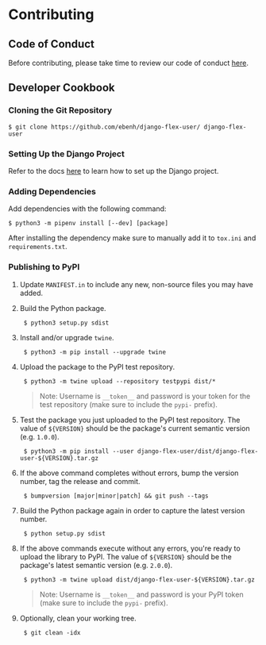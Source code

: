 # Contributing

## Code of Conduct

Before contributing, please take time to review our code of conduct [here](CODE_OF_CONDUCT.md).

## Developer Cookbook

### Cloning the Git Repository

    $ git clone https://github.com/ebenh/django-flex-user/ django-flex-user

### Setting Up the Django Project

Refer to the
docs [here](https://django-flex-user.readthedocs.io/en/latest/reference_project.html#running-the-reference-project-locally)
to learn how to set up the Django project.

### Adding Dependencies

Add dependencies with the following command:

    $ python3 -m pipenv install [--dev] [package]

After installing the dependency make sure to manually add it to `tox.ini` and `requirements.txt`.

### Publishing to PyPI

1. Update `MANIFEST.in` to include any new, non-source files you may have added.

2. Build the Python package.

        $ python3 setup.py sdist

3. Install and/or upgrade `twine`.

        $ python3 -m pip install --upgrade twine

4. Upload the package to the PyPI test repository.

        $ python3 -m twine upload --repository testpypi dist/*

   > Note: Username is `__token__` and password is your token for the test repository (make sure to include the `pypi-`
   > prefix).

5. Test the package you just uploaded to the PyPI test repository. The value of `${VERSION}` should be the package's
   current semantic version (e.g. `1.0.0`).

        $ python3 -m pip install --user django-flex-user/dist/django-flex-user-${VERSION}.tar.gz

6. If the above command completes without errors, bump the version number, tag the release and commit.

        $ bumpversion [major|minor|patch] && git push --tags

8. Build the Python package again in order to capture the latest version number.

        $ python setup.py sdist

8. If the above commands execute without any errors, you're ready to upload the library to PyPI. The value
   of `${VERSION}` should be the package's latest semantic version (e.g. `2.0.0`).

        $ python3 -m twine upload dist/django-flex-user-${VERSION}.tar.gz

   > Note:  Username is `__token__` and password is your PyPI token (make sure to include the `pypi-` prefix).

9. Optionally, clean your working tree.

        $ git clean -idx
